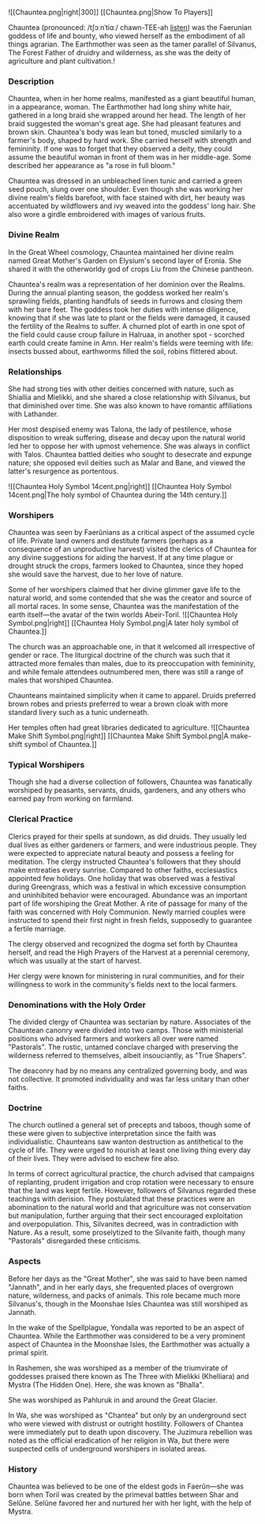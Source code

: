 ![[Chauntea.png|right|300]]
[[Chauntea.png|Show To Players]]

Chauntea (pronounced: /tʃɔːnˈtiɑː/ chawn-TEE-ah [listen](https://static.wikia.nocookie.net/forgottenrealms/images/5/5f/Chauntea.ogg/revision/latest?cb=20201010004338 "Chauntea.ogg")) was the Faerunian goddess of life and bounty, who viewed herself as the embodiment of all things agrarian. The Earthmother was seen as the tamer parallel of Silvanus, The Forest Father of druidry and wilderness, as she was the deity of agriculture and plant cultivation.!

### Description
Chauntea, when in her home realms, manifested as a giant beautiful human, in a appearance, woman. The Earthmother had long shiny white hair, gathered in a long braid she wrapped around her head. The length of her braid suggested the woman's great age. She had pleasant features and brown skin. Chauntea's body was lean but toned, muscled similarly to a farmer's body, shaped by hard work. She carried herself with strength and femininity. If one was to forget that they observed a deity, they could assume the beautiful woman in front of them was in her middle-age. Some described her appearance as "a rose in full bloom."

Chauntea was dressed in an unbleached linen tunic and carried a green seed pouch, slung over one shoulder. Even though she was working her divine realm's fields barefoot, with face stained with dirt, her beauty was accentuated by wildflowers and ivy weaved into the goddess' long hair. She also wore a girdle embroidered with images of various fruits.

### Divine Realm
In the Great Wheel cosmology, Chauntea maintained her divine realm named Great Mother's Garden on Elysium's second layer of Eronia. She shared it with the otherworldy god of crops Liu from the Chinese pantheon.

Chauntea's realm was a representation of her dominion over the Realms. During the annual planting season, the goddess worked her realm's sprawling fields, planting handfuls of seeds in furrows and closing them with her bare feet. The goddess took her duties with intense diligence, knowing that if she was late to plant or the fields were damaged, it caused the fertility of the Realms to suffer. A churned plot of earth in one spot of the field could cause croup failure in Halruaa, in another spot - scorched earth could create famine in Amn. Her realm's fields were teeming with life: insects bussed about, earthworms filled the soil, robins flittered about.

### Relationships
She had strong ties with other deities concerned with nature, such as Shiallia and Mielikki, and she shared a close relationship with Silvanus, but that diminished over time. She was also known to have romantic affiliations with Lathander.

Her most despised enemy was Talona, the lady of pestilence, whose disposition to wreak suffering, disease and decay upon the natural world led her to oppose her with upmost vehemence. She was always in conflict with Talos. Chauntea battled deities who sought to desecrate and expunge nature; she opposed evil deities such as Malar and Bane, and viewed the latter's resurgence as portentous.

![[Chauntea Holy Symbol 14cent.png|right]]
[[Chauntea Holy Symbol 14cent.png|The holy symbol of Chauntea during the 14th century.]]
### Worshipers
Chauntea was seen by Faerûnians as a critical aspect of the assumed cycle of life. Private land owners and destitute farmers (perhaps as a consequence of an unproductive harvest) visited the clerics of Chauntea for any divine suggestions for aiding the harvest. If at any time plague or drought struck the crops, farmers looked to Chauntea, since they hoped she would save the harvest, due to her love of nature.

Some of her worshipers claimed that her divine glimmer gave life to the natural world, and some contended that she was the creator and source of all mortal races. In some sense, Chauntea was the manifestation of the earth itself—the avatar of the twin worlds Abeir-Toril.
![[Chauntea Holy Symbol.png|right]]
[[Chauntea Holy Symbol.png|A later holy symbol of Chauntea.]]

The church was an approachable one, in that it welcomed all irrespective of gender or race. The liturgical doctrine of the church was such that it attracted more females than males, due to its preoccupation with femininity, and while female attendees outnumbered men, there was still a range of males that worshiped Chauntea.

Chaunteans maintained simplicity when it came to apparel. Druids preferred brown robes and priests preferred to wear a brown cloak with more standard livery such as a tunic underneath.

Her temples often had great libraries dedicated to agriculture.
![[Chauntea Make Shift Symbol.png|right]]
[[Chauntea Make Shift Symbol.png|A make-shift symbol of Chauntea.]]
### Typical Worshipers
Though she had a diverse collection of followers, Chauntea was fanatically worshiped by peasants, servants, druids, gardeners, and any others who earned pay from working on farmland.

### Clerical Practice
Clerics prayed for their spells at sundown, as did druids. They usually led dual lives as either gardeners or farmers, and were industrious people. They were expected to appreciate natural beauty and possess a feeling for meditation. The clergy instructed Chauntea's followers that they should make entreaties every sunrise. Compared to other faiths, ecclesiastics appointed few holidays. One holiday that was observed was a festival during Greengrass, which was a festival in which excessive consumption and uninhibited behavior were encouraged. Abundance was an important part of life worshiping the Great Mother. A rite of passage for many of the faith was concerned with Holy Communion. Newly married couples were instructed to spend their first night in fresh fields, supposedly to guarantee a fertile marriage.

The clergy observed and recognized the dogma set forth by Chauntea herself, and read the High Prayers of the Harvest at a perennial ceremony, which was usually at the start of harvest.

Her clergy were known for ministering in rural communities, and for their willingness to work in the community's fields next to the local farmers.

### Denominations with the Holy Order
The divided clergy of Chauntea was sectarian by nature. Associates of the Chauntean canonry were divided into two camps. Those with ministerial positions who advised farmers and workers all over were named "Pastorals". The rustic, untamed conclave charged with preserving the wilderness referred to themselves, albeit insouciantly, as "True Shapers".

The deaconry had by no means any centralized governing body, and was not collective. It promoted individuality and was far less unitary than other faiths.

### Doctrine
The church outlined a general set of precepts and taboos, though some of these were given to subjective interpretation since the faith was individualistic. Chaunteans saw wanton destruction as antithetical to the cycle of life. They were urged to nourish at least one living thing every day of their lives. They were advised to eschew fire also.

In terms of correct agricultural practice, the church advised that campaigns of replanting, prudent irrigation and crop rotation were necessary to ensure that the land was kept fertile. However, followers of Silvanus regarded these teachings with derision. They postulated that these practices were an abomination to the natural world and that agriculture was not conservation but manipulation, further arguing that their sect encouraged exploitation and overpopulation. This, Silvanites decreed, was in contradiction with Nature. As a result, some proselytized to the Silvanite faith, though many "Pastorals" disregarded these criticisms.

### Aspects
Before her days as the "Great Mother", she was said to have been named "Jannath", and in her early days, she frequented places of overgrown nature, wilderness, and packs of animals. This role became much more Silvanus's, though in the Moonshae Isles Chauntea was still worshiped as Jannath.

In the wake of the Spellplague, Yondalla was reported to be an aspect of Chauntea. While the Earthmother was considered to be a very prominent aspect of Chauntea in the Moonshae Isles, the Earthmother was actually a primal spirit.

In Rashemen, she was worshiped as a member of the triumvirate of goddesses praised there known as The Three with Mielikki (Khelliara) and Mystra (The Hidden One). Here, she was known as "Bhalla".

She was worshiped as Pahluruk in and around the Great Glacier.

In Wa, she was worshiped as "Chantea" but only by an underground sect who were viewed with distrust or outright hostility. Followers of Chantea were immediately put to death upon discovery. The Juzimura rebellion was noted as the official eradication of her religion in Wa, but there were suspected cells of underground worshipers in isolated areas.

### History
Chauntea was believed to be one of the eldest gods in Faerûn—she was born when Toril was created by the primeval battles between Shar and Selûne. Selûne favored her and nurtured her with her light, with the help of Mystra.

